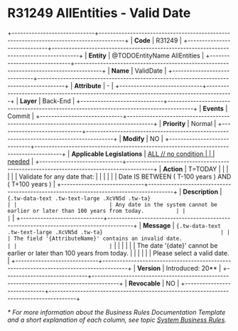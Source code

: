﻿---
erp.type: business-rule
erp.entity: TODOEntityName AllEntities
---

# R31249 AllEntities - Valid Date
+-----------------------------+---------------------------------------------------------------------------------------+
| **Code**                    | R31249                                                                                |
+-----------------------------+---------------------------------------------------------------------------------------+
| **Entity**                  | @TODOEntityName AllEntities                                                                           |
+-----------------------------+---------------------------------------------------------------------------------------+
| **Name**                    | ValidDate                                                                             |
+-----------------------------+---------------------------------------------------------------------------------------+
| **Attribute**               | \-                                                                                    |
+-----------------------------+---------------------------------------------------------------------------------------+
| **Layer**                   | Back-End                                                                              |
+-----------------------------+---------------------------------------------------------------------------------------+
| **Events**                  | Commit                                                                                |
+-----------------------------+---------------------------------------------------------------------------------------+
| **Priority**                | Normal                                                                                |
+-----------------------------+---------------------------------------------------------------------------------------+
| **Modify**                  | NO                                                                                    |
+-----------------------------+---------------------------------------------------------------------------------------+
| **Applicable Legislations** | [ALL // no condition                                                                  |
|                             | needed](https://confluence.erp.net/display/techdoc/Country+Specific+Functionality)    |
+-----------------------------+---------------------------------------------------------------------------------------+
| **Action**                  | T=TODAY                                                                               |
|                             |                                                                                       |
|                             | Validate for any date that:                                                           |
|                             |                                                                                       |
|                             | Date IS BETWEEN ( T-100 years ) AND ( T+100 years )                                   |
+-----------------------------+---------------------------------------------------------------------------------------+
| **Description**             | ``` {.tw-data-text .tw-text-large .XcVN5d .tw-ta}                                     |
|                             | Any date in the system cannot be earlier or later than 100 years from today.          |
|                             | ```                                                                                   |
+-----------------------------+---------------------------------------------------------------------------------------+
| **Message**                 | ``` {.tw-data-text .tw-text-large .XcVN5d .tw-ta}                                     |
|                             | The field '{AttributeName}' contains an invalid date.                                 |
|                             | ```                                                                                   |
|                             |                                                                                       |
|                             | The date \'{date}\' cannot be earlier or later than 100 years from today.             |
|                             |                                                                                       |
|                             | Please select a valid date.                                                           |
+-----------------------------+---------------------------------------------------------------------------------------+
| **Version**                 | Introduced: 20\*\*                                                                    |
+-----------------------------+---------------------------------------------------------------------------------------+
| **Revocable**               | NO                                                                                    |
+-----------------------------+---------------------------------------------------------------------------------------+

*\* For more information about the Business Rules Documentation Template and a short explanation of each column, see
topic [System Business Rules](../templates/template-description-system-business-rules.md).*

  

  
